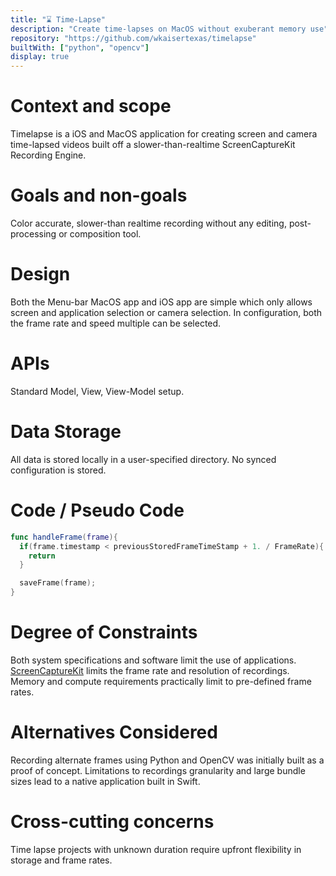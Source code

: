 ```yaml
---
title: "⌛️ Time-Lapse"
description: "Create time-lapses on MacOS without exuberant memory use"
repository: "https://github.com/wkaisertexas/timelapse"
builtWith: ["python", "opencv"]
display: true
---
```


# Context and scope

Timelapse is a iOS and MacOS application for creating screen and camera time-lapsed videos built off a slower-than-realtime ScreenCaptureKit Recording Engine.

# Goals and non-goals

Color accurate, slower-than realtime recording without any editing, post-processing or composition tool.

# Design

Both the Menu-bar MacOS app and iOS app are simple which only allows screen and application selection or camera selection. In configuration, both the frame rate and speed multiple can be selected.

# APIs

Standard Model, View, View-Model setup.

# Data Storage

All data is stored locally in a user-specified directory. No synced configuration is stored.

# Code / Pseudo Code

```swift
func handleFrame(frame){
  if(frame.timestamp < previousStoredFrameTimeStamp + 1. / FrameRate){
    return
  }

  saveFrame(frame);
}
```

# Degree of Constraints

Both system specifications and software limit the use of applications. [ScreenCaptureKit](https://developer.apple.com/documentation/screencapturekit/) limits the frame rate and resolution of recordings. Memory and compute requirements practically limit to pre-defined frame rates.

# Alternatives Considered

Recording alternate frames using Python and OpenCV was initially built as a proof of concept. Limitations to recordings granularity and large bundle sizes lead to a native application built in Swift.

# Cross-cutting concerns

Time lapse projects with unknown duration require upfront flexibility in storage and frame rates.
